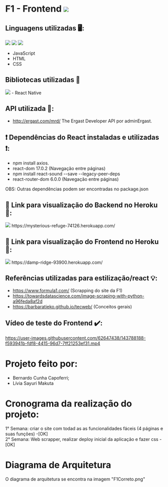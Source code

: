 # F1 - Frontend <img src="https://img.shields.io/static/v1?label=Projeto3&message=Finalizado&color=success&style=flat-square&logo=ghost"/>

## Linguagens utilizadas :desktop_computer::
<img src="https://img.shields.io/static/v1?label=Code&message=JavaScript&color=important&style=plastic&labelColor=black&logo=javascript"/> <img src="https://img.shields.io/static/v1?label=Code&message=HTML&color=red&style=plastic&labelColor=black&logo=html5"/> <img src="https://img.shields.io/static/v1?label=Style&message=CSS&color=blueviolet&style=plastic&labelColor=black&logo=css3"/>
- JavaScript
- HTML
- CSS

## Bibliotecas utilizadas :closed_book: 
<img src="https://img.shields.io/static/v1?label=Library&message=React Native&color=blue&style=plastic&labelColor=black&logo=react"/>
- React Native 

## API utilizada :scroll::
- http://ergast.com/mrd/ The Ergast Developer API por adminErgast. 

##	:exclamation: Dependências do React instaladas e utilizadas 	:exclamation::
- npm install axios.
- react-dom 17.0.2 (Navegação entre páginas)
- npm install react-sound --save --legacy-peer-deps 
- react-router-dom 6.0.0 (Navegação entre páginas)

OBS: Outras dependências podem ser encontradas no package.json


## :pushpin: Link para visualização do Backend no Heroku :pushpin::
<img src="https://img.shields.io/static/v1?label=App&message=Heroku&color=red&style=plastic&logo=heroku&labelColor=black"/>
https://mysterious-refuge-74126.herokuapp.com/

## :pushpin: Link para visualização do Frontend no Heroku :pushpin::
<img src="https://img.shields.io/static/v1?label=App&message=Heroku&color=red&style=plastic&logo=heroku&labelColor=black"/>
https://damp-ridge-93900.herokuapp.com/


## Referências utilizadas para estilização/react :bulb::
- https://www.formula1.com/ (Scrapping do site da F1)
- https://towardsdatascience.com/image-scraping-with-python-a96feda8af2d 
- https://barbaratieko.github.io/tecweb/ (Conceitos gerais)


## Vídeo de teste do Frontend ✔️:

https://user-images.githubusercontent.com/62647438/143788188-f593941b-fdf8-4415-96d7-7ff21253ef31.mp4


# Projeto feito por:
- Bernardo Cunha Capoferri;
- Lívia Sayuri Makuta


# Cronograma da realização do projeto:  
1° Semana: criar o site com todad as as funcionalidades fáceis (4 páginas e suas funções) -[OK]  
2° Semana: Web scrapper, realizar deploy inicial da aplicação e fazer css -[OK]  

# Diagrama de Arquitetura
O diagrama de arquitetura se encontra na imagem "F1Correto.png"
